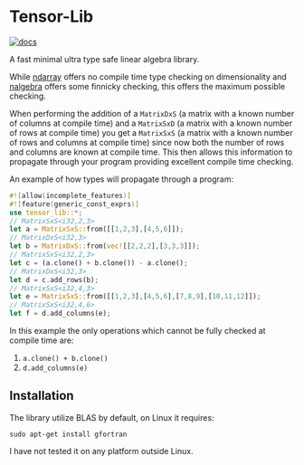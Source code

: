 # Tensor-Lib

[![docs](https://img.shields.io/badge/docs-latest-blue)](https://jonathanwoollett-light.github.io/tensor-lib/doc/tensor-lib/index.html)

A fast minimal ultra type safe linear algebra library.

While [ndarray](https://docs.rs/ndarray/latest/ndarray/) offers no compile time type checking on dimensionality and [nalgebra](https://docs.rs/nalgebra/latest/nalgebra/) offers some finnicky checking, this offers the maximum possible checking.

When performing the addition of a `MatrixDxS` (a matrix with a known number of columns at compile time) and a `MatrixSxD` (a matrix with a known number of rows at compile time) you get a `MatrixSxS` (a matrix with a known number of rows and columns at compile time) since now both the number of rows and columns are known at compile time. This then allows this information to propagate through your program providing excellent compile time checking.

An example of how types will propagate through a program:

```rust
#![allow(incomplete_features)]
#![feature(generic_const_exprs)]
use tensor_lib::*;
// MatrixSxS<i32,2,3>
let a = MatrixSxS::from([[1,2,3],[4,5,6]]);
// MatrixDxS<i32,3>
let b = MatrixDxS::from(vec![[2,2,2],[3,3,3]]);
// MatrixSxS<i32,2,3>
let c = (a.clone() + b.clone()) - a.clone();
// MatrixDxS<i32,3>
let d = c.add_rows(b);
// MatrixSxS<i32,4,3>
let e = MatrixSxS::from([[1,2,3],[4,5,6],[7,8,9],[10,11,12]]);
// MatrixSxS<i32,4,6>
let f = d.add_columns(e);
```
In this example the only operations which cannot be fully checked at compile time are:
1. `a.clone() + b.clone()`
2. `d.add_columns(e)`


## Installation

The library utilize BLAS by default, on Linux it requires:

```
sudo apt-get install gfortran
```

I have not tested it on any platform outside Linux.